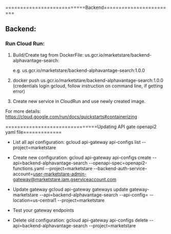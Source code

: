 
===========================Backend========================
## Backend:

### Run Cloud Run:

1. Build/Create tag from DockerFile:
	us.gcr.io/marketstare/backend-alphavantage-search:<Version>
	
	e.g.
	us.gcr.io/marketstare/backend-alphavantage-search:1.0.0
	
2. docker push us.gcr.io/marketstare/backend-alphavantage-search:1.0.0 (credentials login gcloud, follow instruction on command line, if getting error)

3. Create new service in CloudRun and use newly created image.

For more details:
https://cloud.google.com/run/docs/quickstarts#containerizing


===============================Updating API gate openapi2 yaml file=============
- List all api configuration:
gcloud api-gateway api-configs list --project=marketstare

- Create new configuration:
gcloud api-gateway api-configs create <new-api-config-name> --api=backend-alphavantage-search --openapi-spec=openapi2-functions.yaml --project=marketstare --backend-auth-service-account=user-marketstare-admin-gateway@marketstare.iam.gserviceaccount.com

- Update gateway
gcloud api-gateway gateways update gateway-marketstare --api=backend-alphavantage-search --api-config=<new-api-config-name> --location=us-central1 --project=marketstare

- Test your gateway endpoints

- Delete old configuration:
 gcloud api-gateway api-configs delete <api-config-name> --api=backend-alphavantage-search --project=marketstare
